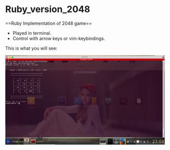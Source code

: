 # Ruby_version_2048

==Ruby Implementation of 2048 game==

* Played in terminal.
* Control with arrow keys or vim-keybindings.


This is what you will see:

![My Desktop](./img/2048.png)
